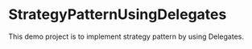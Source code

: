 # StrategyPatternUsingDelegates
This demo project is to implement strategy pattern by using Delegates.
